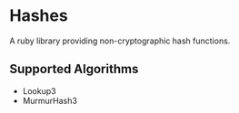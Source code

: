# Hashes

A ruby library providing non-cryptographic hash functions.

## Supported Algorithms

- Lookup3
- MurmurHash3
